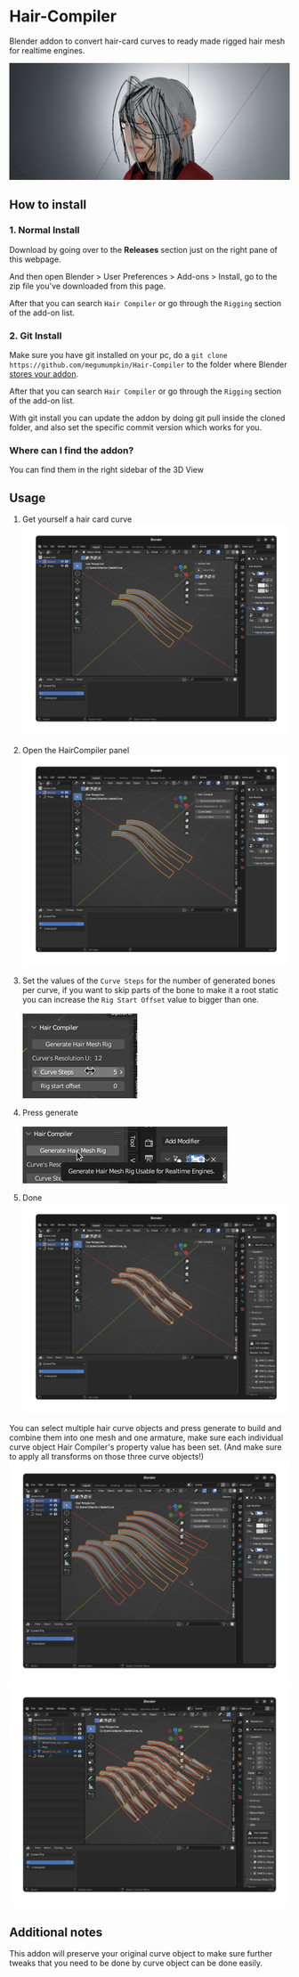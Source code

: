# Hair-Compiler
Blender addon to convert hair-card curves to ready made rigged hair mesh for realtime engines.

![](res/img1.png)

## How to install

### 1. Normal Install

Download by going over to the **Releases** section just on the right pane of this webpage.

And then open Blender > User Preferences > Add-ons > Install, go to the zip file you've downloaded from this page.

After that you can search `Hair Compiler` or go through the `Rigging` section of the add-on list.

### 2. Git Install

Make sure you have git installed on your pc, do a `git clone https://github.com/megumumpkin/Hair-Compiler` to the folder where Blender [stores your addon](https://docs.blender.org/manual/en/latest/advanced/blender_directory_layout.html).

After that you can search `Hair Compiler` or go through the `Rigging` section of the add-on list.

With git install you can update the addon by doing git pull inside the cloned folder, and also set the specific commit version which works for you.

### Where can I find the addon?

You can find them in the right sidebar of the 3D View

## Usage

1. Get yourself a hair card curve
<br>![](res/img2.png)

2. Open the HairCompiler panel
<br>![](res/img3.png)

3. Set the values of the `Curve Steps` for the number of generated bones per curve, if you want to skip parts of the bone to make it a root static you can increase the `Rig Start Offset` value to bigger than one.
<br><br>![](res/img4_alt.png)

4. Press generate
<br><br>![](res/img5.png)

5. Done
<br>![](res/img6.png)

You can select multiple hair curve objects and press generate to build and combine them into one mesh and one armature, make sure each individual curve object Hair Compiler's property value has been set. (And make sure to apply all transforms on those three curve objects!)
![](res/img7.png)
![](res/img8.png)

## Additional notes
This addon will preserve your original curve object to make sure further tweaks that you need to be done by curve object can be done easily.